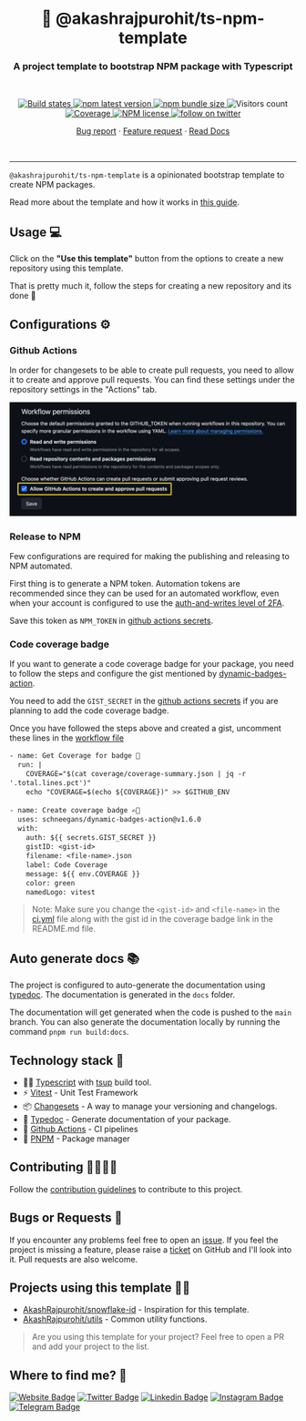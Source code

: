 <h1 align="center" style="border-bottom: none;">🫡 @akashrajpurohit/ts-npm-template</h1>
<h3 align="center">A project template to bootstrap NPM package with Typescript</h3>
<br />
<p align="center">
  <a href="https://github.com/AkashRajpurohit/ts-npm-template/actions/workflows/release.yml">
    <img alt="Build states" src="https://github.com/AkashRajpurohit/ts-npm-template/actions/workflows/release.yml/badge.svg?branch=main">
  </a>
  <a href="https://www.npmjs.com/package/@akashrajpurohit/ts-npm-template">
    <img alt="npm latest version" src="https://img.shields.io/npm/v/@akashrajpurohit/ts-npm-template/latest.svg">
  </a>
  <a href="https://www.npmjs.com/package/@akashrajpurohit/ts-npm-template">
    <img alt="npm bundle size" src="https://img.shields.io/bundlephobia/min/@akashrajpurohit/ts-npm-template">
  </a>
  <img alt="Visitors count" src="https://visitor-badge.laobi.icu/badge?page_id=@akashrajpurohit~ts-npm-template.visitor-badge&style=flat-square&color=0088cc">
  <a href="https://github.com/AkashRajpurohit/ts-npm-template/actions">
    <img alt="Coverage" src="https://img.shields.io/endpoint?url=https://gist.githubusercontent.com/AkashRajpurohit/275fdb9d0c3b23cafa916535c807ce6a/raw/ts-npm-template-coverage.json">
  </a>
  <a href="https://www.npmjs.com/package/@akashrajpurohit/ts-npm-template">
    <img alt="NPM license" src="https://img.shields.io/npm/l/@akashrajpurohit/ts-npm-template">
  </a>
  <a href="https://twitter.com/akashwhocodes">
    <img alt="follow on twitter" src="https://img.shields.io/twitter/follow/akashwhocodes.svg?style=social&label=@akashwhocodes">
  </a>

  <p align="center">
    <a href="https://github.com/AkashRajpurohit/ts-npm-template/issues/new?template=bug_report.yml">Bug report</a>
    ·
    <a href="https://github.com/AkashRajpurohit/ts-npm-template/issues/new?template=feature_request.yml">Feature request</a>
    ·
    <a href="https://akashrajpurohit.github.io/ts-npm-template">Read Docs</a>
  </p>
</p>
<br />
<hr />

`@akashrajpurohit/ts-npm-template` is a opinionated bootstrap template to create NPM packages.

Read more about the template and how it works in [this guide](https://akashrajpurohit.com/blog/building-and-publishing-typescript-npm-packages-a-stepbystep-guide/?ref=ts-npm-template-readme).

## Usage 💻

Click on the **"Use this template"** button from the options to create a new repository using this template.

That is pretty much it, follow the steps for creating a new repository and its done 🎉

## Configurations ⚙️

### Github Actions

In order for changesets to be able to create pull requests, you need to allow it to create and approve pull requests. You can find these settings under the repository settings in the "Actions" tab.

![Allow changesets to create pull requests](./assets/github-action.png)

### Release to NPM

Few configurations are required for making the publishing and releasing to NPM automated.

First thing is to generate a NPM token. Automation tokens are recommended since they can be used for an automated workflow, even when your account is configured to use the [auth-and-writes level of 2FA](https://docs.npmjs.com/about-two-factor-authentication#authorization-and-writes).

Save this token as `NPM_TOKEN` in [github actions secrets](https://docs.github.com/en/actions/security-guides/using-secrets-in-github-actions).

### Code coverage badge

If you want to generate a code coverage badge for your package, you need to follow the steps and configure the gist mentioned by [dynamic-badges-action](https://github.com/Schneegans/dynamic-badges-action).

You need to add the `GIST_SECRET` in the [github actions secrets](https://docs.github.com/en/actions/security-guides/using-secrets-in-github-actions) if you are planning to add the code coverage badge.

Once you have followed the steps above and created a gist, uncomment these lines in the [workflow file](./.github/workflows/ci.yml)

```
- name: Get Coverage for badge 🔢
  run: |
    COVERAGE="$(cat coverage/coverage-summary.json | jq -r '.total.lines.pct')"
    echo "COVERAGE=$(echo ${COVERAGE})" >> $GITHUB_ENV

- name: Create coverage badge ✍🏽
  uses: schneegans/dynamic-badges-action@v1.6.0
  with:
    auth: ${{ secrets.GIST_SECRET }}
    gistID: <gist-id>
    filename: <file-name>.json
    label: Code Coverage
    message: ${{ env.COVERAGE }}
    color: green
    namedLogo: vitest
```

> Note: Make sure you change the `<gist-id>` and `<file-name>` in the [ci.yml](./.github/workflows/ci.yml) file along with the gist id in the coverage badge link in the README.md file.

## Auto generate docs 📚

The project is configured to auto-generate the documentation using [typedoc](https://typedoc.org/). The documentation is generated in the `docs` folder.

The documentation will get generated when the code is pushed to the `main` branch. You can also generate the documentation locally by running the command `pnpm run build:docs`.

## Technology stack 🚀

- 🙏🏾 [Typescript](https://www.typescriptlang.org/) with [tsup](https://tsup.egoist.dev/) build tool.
- ⚡️ [Vitest](https://vitest.dev/) - Unit Test Framework
- 📦 [Changesets](https://github.com/changesets/changesets) - A way to manage your versioning and changelogs.
- 📖 [Typedoc](https://typedoc.org/) - Generate documentation of your package.
- 🔀 [Github Actions](https://github.com/features/actions) - CI pipelines
- 💪 [PNPM](https://pnpm.io/) - Package manager

## Contributing 🫱🏻‍🫲🏼

Follow the [contribution guidelines](./CONTRIBUTING.md) to contribute to this project.

## Bugs or Requests 🐛

If you encounter any problems feel free to open an [issue](https://github.com/AkashRajpurohit/ts-npm-template/issues/new?template=bug_report.yml). If you feel the project is missing a feature, please raise a [ticket](https://github.com/AkashRajpurohit/ts-npm-template/issues/new?template=feature_request.yml) on GitHub and I'll look into it. Pull requests are also welcome.

## Projects using this template 🙌🏽

- [AkashRajpurohit/snowflake-id](https://github.com/AkashRajpurohit/snowflake-id) - Inspiration for this template.
- [AkashRajpurohit/utils](https://github.com/AkashRajpurohit/utils) - Common utility functions.

> Are you using this template for your project? Feel free to open a PR and add your project to the list.

## Where to find me? 👀

[![Website Badge](https://img.shields.io/badge/-akashrajpurohit.com-3b5998?logo=google-chrome&logoColor=white)](https://akashrajpurohit.com/)
[![Twitter Badge](https://img.shields.io/badge/-@akashwhocodes-00acee?logo=Twitter&logoColor=white)](https://twitter.com/AkashWhoCodes)
[![Linkedin Badge](https://img.shields.io/badge/-@AkashRajpurohit-0e76a8?logo=Linkedin&logoColor=white)](https://linkedin.com/in/AkashRajpurohit)
[![Instagram Badge](https://img.shields.io/badge/-@akashwho.codes-e4405f?logo=Instagram&logoColor=white)](https://instagram.com/akashwho.codes/)
[![Telegram Badge](https://img.shields.io/badge/-@AkashRajpurohit-0088cc?logo=Telegram&logoColor=white)](https://t.me/AkashRajpurohit)

